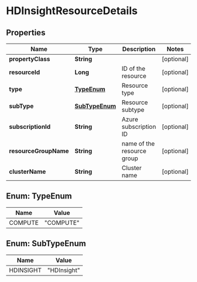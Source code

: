 
# HDInsightResourceDetails

## Properties
Name | Type | Description | Notes
------------ | ------------- | ------------- | -------------
**propertyClass** | **String** |  |  [optional]
**resourceId** | **Long** | ID of the resource |  [optional]
**type** | [**TypeEnum**](#TypeEnum) | Resource type |  [optional]
**subType** | [**SubTypeEnum**](#SubTypeEnum) | Resource subtype |  [optional]
**subscriptionId** | **String** | Azure subscription ID |  [optional]
**resourceGroupName** | **String** | name of the resource group |  [optional]
**clusterName** | **String** | Cluster name |  [optional]


<a name="TypeEnum"></a>
## Enum: TypeEnum
Name | Value
---- | -----
COMPUTE | &quot;COMPUTE&quot;


<a name="SubTypeEnum"></a>
## Enum: SubTypeEnum
Name | Value
---- | -----
HDINSIGHT | &quot;HDInsight&quot;



